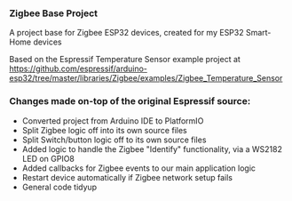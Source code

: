 ### Zigbee Base Project ###
A project base for Zigbee ESP32 devices, created for my ESP32 Smart-Home devices

Based on the Espressif Temperature Sensor example project at https://github.com/espressif/arduino-esp32/tree/master/libraries/Zigbee/examples/Zigbee_Temperature_Sensor

### Changes made on-top of the original Espressif source:

* Converted project from Arduino IDE to PlatformIO
* Split Zigbee logic off into its own source files
* Split Switch/button logic off to its own source files
* Added logic to handle the Zigbee "Identify" functionality, via a WS2182 LED on GPIO8
* Added callbacks for Zigbee events to our main application logic
* Restart device automatically if Zigbee network setup fails
* General code tidyup